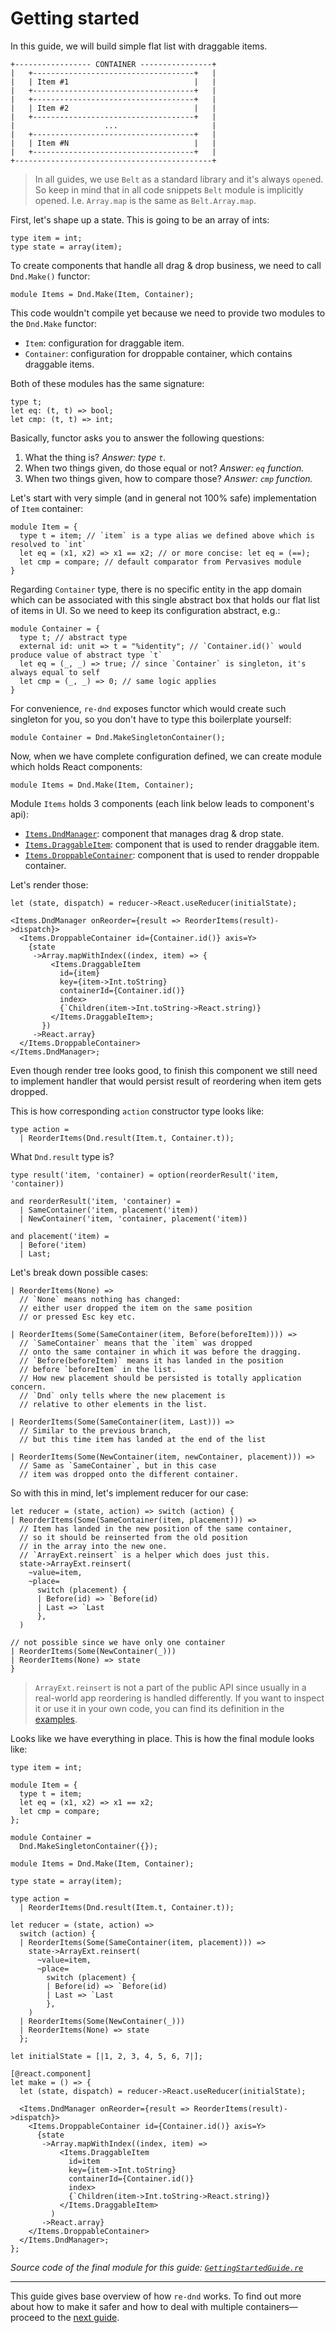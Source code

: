 # Getting started

In this guide, we will build simple flat list with draggable items.

```
+----------------- CONTAINER ----------------+
|   +------------------------------------+   |
|   | Item #1                            |   |
|   +------------------------------------+   |
|   +------------------------------------+   |
|   | Item #2                            |   |
|   +------------------------------------+   |
|                    ...                     |
|   +------------------------------------+   |
|   | Item #N                            |   |
|   +------------------------------------+   |
+--------------------------------------------+
```

> In all guides, we use `Belt` as a standard library and it's always `open`ed. So keep in mind that in all code snippets `Belt` module is implicitly opened. I.e. `Array.map` is the same as `Belt.Array.map`.

First, let's shape up a state. This is going to be an array of ints:

```reason
type item = int;
type state = array(item);
```

To create components that handle all drag & drop business, we need to call `Dnd.Make()` functor:

```reason
module Items = Dnd.Make(Item, Container);
```

This code wouldn't compile yet because we need to provide two modules to the `Dnd.Make` functor:

- `Item`: configuration for draggable item.
- `Container`: configuration for droppable container, which contains draggable items.

Both of these modules has the same signature:

```reason
type t;
let eq: (t, t) => bool;
let cmp: (t, t) => int;
```

Basically, functor asks you to answer the following questions:
1. What the thing is? _Answer: type `t`._
1. When two things given, do those equal or not? _Answer: `eq` function._
1. When two things given, how to compare those? _Answer: `cmp` function._

Let's start with very simple (and in general not 100% safe) implementation of `Item` container:

```reason
module Item = {
  type t = item; // `item` is a type alias we defined above which is resolved to `int`
  let eq = (x1, x2) => x1 == x2; // or more concise: let eq = (==);
  let cmp = compare; // default comparator from Pervasives module
}
```

Regarding `Container` type, there is no specific entity in the app domain which can be associated with this single abstract box that holds our flat list of items in UI. So we need to keep its configuration abstract, e.g.:

```reason
module Container = {
  type t; // abstract type
  external id: unit => t = "%identity"; // `Container.id()` would produce value of abstract type `t`
  let eq = (_, _) => true; // since `Container` is singleton, it's always equal to self
  let cmp = (_, _) => 0; // same logic applies
}
```

For convenience, `re-dnd` exposes functor which would create such singleton for you, so you don't have to type this boilerplate yourself:

```reason
module Container = Dnd.MakeSingletonContainer();
```

Now, when we have complete configuration defined, we can create module which holds React components:

```reason
module Items = Dnd.Make(Item, Container);
```

Module `Items` holds 3 components (each link below leads to component's api):
- [`Items.DndManager`](./03-Api.md#dndmanager-component): component that manages drag & drop state.
- [`Items.DraggableItem`](./03-Api.md#draggableitem-component): component that is used to render draggable item.
- [`Items.DroppableContainer`](./03-Api.md#droppablecontainer-component): component that is used to render droppable container.

Let's render those:

```reason
let (state, dispatch) = reducer->React.useReducer(initialState);

<Items.DndManager onReorder={result => ReorderItems(result)->dispatch}>
  <Items.DroppableContainer id={Container.id()} axis=Y>
    {state
     ->Array.mapWithIndex((index, item) => {
         <Items.DraggableItem
           id={item}
           key={item->Int.toString}
           containerId={Container.id()}
           index>
           {`Children(item->Int.toString->React.string)}
         </Items.DraggableItem>;
       })
     ->React.array}
  </Items.DroppableContainer>
</Items.DndManager>;
```

Even though render tree looks good, to finish this component we still need to implement handler that would persist result of reordering when item gets dropped.

This is how corresponding `action` constructor type looks like:

```reason
type action =
  | ReorderItems(Dnd.result(Item.t, Container.t));
```

What `Dnd.result` type is?

```reason
type result('item, 'container) = option(reorderResult('item, 'container))

and reorderResult('item, 'container) =
  | SameContainer('item, placement('item))
  | NewContainer('item, 'container, placement('item))

and placement('item) =
  | Before('item)
  | Last;
```

Let's break down possible cases:

```reason
| ReorderItems(None) =>
  // `None` means nothing has changed:
  // either user dropped the item on the same position
  // or pressed Esc key etc.

| ReorderItems(Some(SameContainer(item, Before(beforeItem)))) =>
  // `SameContainer` means that the `item` was dropped
  // onto the same container in which it was before the dragging.
  // `Before(beforeItem)` means it has landed in the position
  // before `beforeItem` in the list.
  // How new placement should be persisted is totally application concern.
  // `Dnd` only tells where the new placement is
  // relative to other elements in the list.

| ReorderItems(Some(SameContainer(item, Last))) =>
  // Similar to the previous branch,
  // but this time item has landed at the end of the list

| ReorderItems(Some(NewContainer(item, newContainer, placement))) =>
  // Same as `SameContainer`, but in this case
  // item was dropped onto the different container.
```

So with this in mind, let's implement reducer for our case:

```reason
let reducer = (state, action) => switch (action) {
| ReorderItems(Some(SameContainer(item, placement))) =>
  // Item has landed in the new position of the same container,
  // so it should be reinserted from the old position
  // in the array into the new one.
  // `ArrayExt.reinsert` is a helper which does just this.
  state->ArrayExt.reinsert(
    ~value=item,
    ~place=
      switch (placement) {
      | Before(id) => `Before(id)
      | Last => `Last
      },
  )

// not possible since we have only one container
| ReorderItems(Some(NewContainer(_)))
| ReorderItems(None) => state
}
```

> `ArrayExt.reinsert` is not a part of the public API since usually in a real-world app reordering is handled differently. If you want to inspect it or use it in your own code, you can find its definition in the [examples](../examples/libs/ArrayExt.re).

Looks like we have everything in place. This is how the final module looks like:

```reason
type item = int;

module Item = {
  type t = item;
  let eq = (x1, x2) => x1 == x2;
  let cmp = compare;
};

module Container =
  Dnd.MakeSingletonContainer({});

module Items = Dnd.Make(Item, Container);

type state = array(item);

type action =
  | ReorderItems(Dnd.result(Item.t, Container.t));

let reducer = (state, action) =>
  switch (action) {
  | ReorderItems(Some(SameContainer(item, placement))) =>
    state->ArrayExt.reinsert(
      ~value=item,
      ~place=
        switch (placement) {
        | Before(id) => `Before(id)
        | Last => `Last
        },
    )
  | ReorderItems(Some(NewContainer(_)))
  | ReorderItems(None) => state
  };

let initialState = [|1, 2, 3, 4, 5, 6, 7|];

[@react.component]
let make = () => {
  let (state, dispatch) = reducer->React.useReducer(initialState);

  <Items.DndManager onReorder={result => ReorderItems(result)->dispatch}>
    <Items.DroppableContainer id={Container.id()} axis=Y>
      {state
       ->Array.mapWithIndex((index, item) =>
           <Items.DraggableItem
             id=item
             key={item->Int.toString}
             containerId={Container.id()}
             index>
             {`Children(item->Int.toString->React.string)}
           </Items.DraggableItem>
         )
       ->React.array}
    </Items.DroppableContainer>
  </Items.DndManager>;
};
```

_Source code of the final module for this guide: [`GettingStartedGuide.re`](../examples/guides/GettingStartedGuide.re)_

---
This guide gives base overview of how `re-dnd` works. To find out more about how to make it safer and how to deal with multiple containers—proceed to the [next guide](./02-SaferIdentifiersAndMultipleContainersGuide.md).
